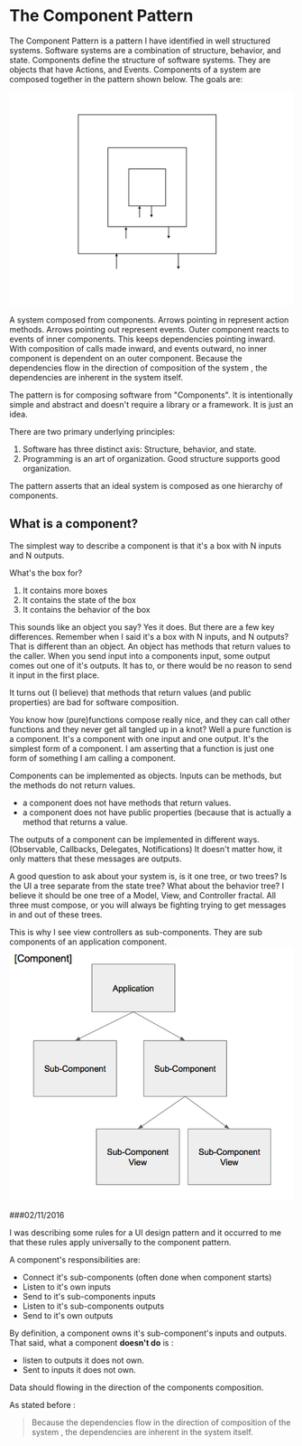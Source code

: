 # The Component Pattern

The Component Pattern is a pattern I have identified in well structured systems. Software systems are a combination of structure, behavior, and state. Components define the structure of software systems. They are objects that have Actions, and Events. Components of a system are composed together in the pattern shown below. 
The goals are: 

![](../resources/images/ComponentPattern.jpg)



 A system composed from components. Arrows pointing in represent action methods. Arrows pointing out represent events. Outer component reacts to events of inner components. This keeps dependencies pointing inward. With composition of calls made inward, and events outward, no inner component is dependent on an outer component. Because the dependencies flow in the direction of composition of the system , the dependencies are inherent in the system itself.


The pattern is for composing software from "Components". It is intentionally simple and abstract and doesn't require a library or a framework. It is just an idea.

There are two primary underlying principles: 
1. Software has three distinct axis: Structure, behavior, and state.
2. Programming is an art of organization. Good structure supports good organization.

The pattern asserts that an ideal system is composed as one hierarchy of components. 


## What is a component?

The simplest way to describe a component is that it's a box with N inputs and N outputs. 

What's the box for? 

1. It contains more boxes
2. It contains the state of the box
3. It contains the behavior of the box

This sounds like an object you say? Yes it does. But there are a few key differences. Remember when I said it's a box with N inputs, and N outputs? That is different than an object. An object has methods that return values to the caller. When you send input into a components input, some output comes out one of it's outputs. It has to, or there would be no reason to send it input in the first place.

It turns out (I believe) that methods that return values (and public properties) are bad for software composition. 

You know how (pure)functions compose really nice, and they can call other functions and they never get all tangled up in a knot? Well a pure function is a component. It's a component with one input and one output. It's the simplest form of a component. I am asserting that a function is just one form of something I am calling a component.

Components can be implemented as objects. Inputs can be methods, but the methods do not return values. 

* a component does not have methods that return values.
* a component does not have public properties (because that is actually a method that returns a value.


The outputs of a component can be implemented in different ways. (Observable, Callbacks, Delegates, Notifications) It doesn't matter how, it only matters that these messages are outputs. 


A good question to ask about your system is, is it one tree, or two trees? Is the UI a tree separate from the state tree?  What about the behavior tree? I believe it should be one tree of a Model, View, and Controller fractal. All three must compose, or you will always be fighting trying to get messages in and out of these trees.

This is why I see view controllers as sub-components. They are sub components of an application component.![](../resources/images/Component2.png)



###02/11/2016 

I was describing some rules for a UI design pattern and it occurred to me that these rules apply universally to the component pattern.

A component's responsibilities are: 

- Connect it's sub-components (often done when component starts)
- Listen to it's own inputs
- Send to it's sub-components inputs
- Listen to it's sub-components outputs
- Send to it's own outputs


By definition, a component owns it's sub-component's inputs and outputs. That said, what a component **doesn't do** is :
- listen to outputs it does not own.
- Sent to inputs it does not own.


Data should flowing in the direction of the components composition.

As stated before : 
> Because the dependencies flow in the direction of composition of the system , the dependencies are inherent in the system itself.
